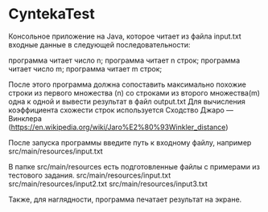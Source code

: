 # CyntekaTest
Консольное приложение на Java, которое читает из файла input.txt входные данные в следующей последовательности:

программа читает число n;
программа читает n строк;
программа читает число m;
программа читает m строк;

После этого программа должна сопоставить максимально похожие строки из первого множества (n) со строками из второго множества(m) 
одна к одной и вывести результат в файл output.txt
Для вычисления коэффициента схожести строк используется Сходство Джаро — Винклера (https://en.wikipedia.org/wiki/Jaro%E2%80%93Winkler_distance)


После запуска программы введите путь к входному файлу, например 
src/main/resources/input.txt

В папке src/main/resources есть подготовленные файлы с примерами из тестового задания.
src/main/resources/input.txt
src/main/resources/input2.txt
src/main/resources/input3.txt

Также, для наглядности, программа печатает результат на экране.
